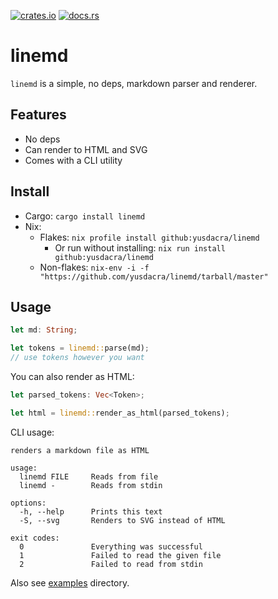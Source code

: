 [![crates.io](https://img.shields.io/crates/v/linemd)](https://crates.io/crates/linemd)
[![docs.rs](https://docs.rs/linemd/badge.svg)](https://docs.rs/linemd)

# linemd
`linemd` is a simple, no deps, markdown parser and renderer.
## Features
- No deps
- Can render to HTML and SVG
- Comes with a CLI utility

## Install

- Cargo: `cargo install linemd`
- Nix:
  - Flakes: `nix profile install github:yusdacra/linemd`
    - Or run without installing: `nix run install github:yusdacra/linemd`
  - Non-flakes: `nix-env -i -f "https://github.com/yusdacra/linemd/tarball/master"`

## Usage
```rust
let md: String;

let tokens = linemd::parse(md);
// use tokens however you want
```

You can also render as HTML:
```rust
let parsed_tokens: Vec<Token>;

let html = linemd::render_as_html(parsed_tokens);
```

CLI usage:
```
renders a markdown file as HTML

usage:
  linemd FILE     Reads from file
  linemd -        Reads from stdin

options:
  -h, --help      Prints this text
  -S, --svg       Renders to SVG instead of HTML

exit codes:
  0               Everything was successful
  1               Failed to read the given file
  2               Failed to read from stdin
```

Also see [examples](examples) directory.
